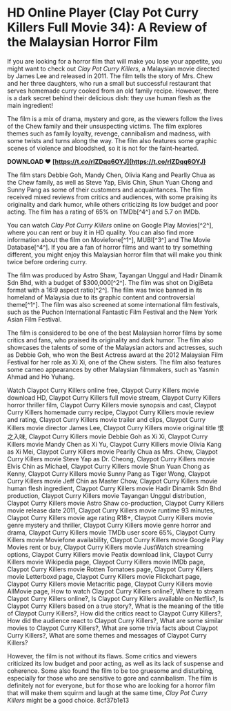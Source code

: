 # HD Online Player (Clay Pot Curry Killers Full Movie 34): A Review of the Malaysian Horror Film
 
If you are looking for a horror film that will make you lose your appetite, you might want to check out *Clay Pot Curry Killers*, a Malaysian movie directed by James Lee and released in 2011. The film tells the story of Mrs. Chew and her three daughters, who run a small but successful restaurant that serves homemade curry cooked from an old family recipe. However, there is a dark secret behind their delicious dish: they use human flesh as the main ingredient!
 
The film is a mix of drama, mystery and gore, as the viewers follow the lives of the Chew family and their unsuspecting victims. The film explores themes such as family loyalty, revenge, cannibalism and madness, with some twists and turns along the way. The film also features some graphic scenes of violence and bloodshed, so it is not for the faint-hearted.
 
**DOWNLOAD ❤ [https://t.co/rlZDqq6OYJ](https://t.co/rlZDqq6OYJ)**


 
The film stars Debbie Goh, Mandy Chen, Olivia Kang and Pearlly Chua as the Chew family, as well as Steve Yap, Elvis Chin, Shun Yuan Chong and Sunny Pang as some of their customers and acquaintances. The film received mixed reviews from critics and audiences, with some praising its originality and dark humor, while others criticizing its low budget and poor acting. The film has a rating of 65% on TMDb[^4^] and 5.7 on IMDb.
 
You can watch *Clay Pot Curry Killers* online on Google Play Movies[^2^], where you can rent or buy it in HD quality. You can also find more information about the film on Moviefone[^1^], MUBI[^3^] and The Movie Database[^4^]. If you are a fan of horror films and want to try something different, you might enjoy this Malaysian horror film that will make you think twice before ordering curry.
  
The film was produced by Astro Shaw, Tayangan Unggul and Hadir Dinamik Sdn Bhd, with a budget of $300,000[^2^]. The film was shot on DigiBeta format with a 16:9 aspect ratio[^2^]. The film was twice banned in its homeland of Malaysia due to its graphic content and controversial theme[^1^]. The film was also screened at some international film festivals, such as the Puchon International Fantastic Film Festival and the New York Asian Film Festival.
 
The film is considered to be one of the best Malaysian horror films by some critics and fans, who praised its originality and dark humor. The film also showcases the talents of some of the Malaysian actors and actresses, such as Debbie Goh, who won the Best Actress award at the 2012 Malaysian Film Festival for her role as Xi Xi, one of the Chew sisters. The film also features some cameo appearances by other Malaysian filmmakers, such as Yasmin Ahmad and Ho Yuhang.
 
Watch Claypot Curry Killers online free,  Claypot Curry Killers movie download HD,  Claypot Curry Killers full movie stream,  Claypot Curry Killers horror thriller film,  Claypot Curry Killers movie synopsis and cast,  Claypot Curry Killers homemade curry recipe,  Claypot Curry Killers movie review and rating,  Claypot Curry Killers movie trailer and clips,  Claypot Curry Killers movie director James Lee,  Claypot Curry Killers movie original title 恨之入味,  Claypot Curry Killers movie Debbie Goh as Xi Xi,  Claypot Curry Killers movie Mandy Chen as Xi Yu,  Claypot Curry Killers movie Olivia Kang as Xi Mei,  Claypot Curry Killers movie Pearlly Chua as Mrs. Chew,  Claypot Curry Killers movie Steve Yap as Dr. Cheong,  Claypot Curry Killers movie Elvis Chin as Michael,  Claypot Curry Killers movie Shun Yuan Chong as Kenny,  Claypot Curry Killers movie Sunny Pang as Tiger Wong,  Claypot Curry Killers movie Jeff Chin as Master Chow,  Claypot Curry Killers movie human flesh ingredient,  Claypot Curry Killers movie Hadir Dinamik Sdn Bhd production,  Claypot Curry Killers movie Tayangan Unggul distribution,  Claypot Curry Killers movie Astro Shaw co-production,  Claypot Curry Killers movie release date 2011,  Claypot Curry Killers movie runtime 93 minutes,  Claypot Curry Killers movie age rating R18+,  Claypot Curry Killers movie genre mystery and thriller,  Claypot Curry Killers movie genre horror and drama,  Claypot Curry Killers movie TMDb user score 65%,  Claypot Curry Killers movie Moviefone availability,  Claypot Curry Killers movie Google Play Movies rent or buy,  Claypot Curry Killers movie JustWatch streaming options,  Claypot Curry Killers movie Peatix download link,  Claypot Curry Killers movie Wikipedia page,  Claypot Curry Killers movie IMDb page,  Claypot Curry Killers movie Rotten Tomatoes page,  Claypot Curry Killers movie Letterboxd page,  Claypot Curry Killers movie Flickchart page,  Claypot Curry Killers movie Metacritic page,  Claypot Curry Killers movie AllMovie page,  How to watch Claypot Curry Killers online?,  Where to stream Claypot Curry Killers online?,  Is Claypot Curry Killers available on Netflix?,  Is Claypot Curry Killers based on a true story?,  What is the meaning of the title of Claypot Curry Killers?,  How did the critics react to Claypot Curry Killers?,  How did the audience react to Claypot Curry Killers?,  What are some similar movies to Claypot Curry Killers?,  What are some trivia facts about Claypot Curry Killers?,  What are some themes and messages of Claypot Curry Killers?
 
However, the film is not without its flaws. Some critics and viewers criticized its low budget and poor acting, as well as its lack of suspense and coherence. Some also found the film to be too gruesome and disturbing, especially for those who are sensitive to gore and cannibalism. The film is definitely not for everyone, but for those who are looking for a horror film that will make them squirm and laugh at the same time, *Clay Pot Curry Killers* might be a good choice.
 8cf37b1e13
 
